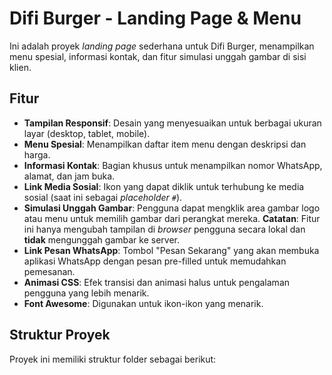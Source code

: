 # Difi Burger - Landing Page & Menu

Ini adalah proyek *landing page* sederhana untuk Difi Burger, menampilkan menu spesial, informasi kontak, dan fitur simulasi unggah gambar di sisi klien.

## Fitur

* **Tampilan Responsif**: Desain yang menyesuaikan untuk berbagai ukuran layar (desktop, tablet, mobile).
* **Menu Spesial**: Menampilkan daftar item menu dengan deskripsi dan harga.
* **Informasi Kontak**: Bagian khusus untuk menampilkan nomor WhatsApp, alamat, dan jam buka.
* **Link Media Sosial**: Ikon yang dapat diklik untuk terhubung ke media sosial (saat ini sebagai *placeholder* `#`).
* **Simulasi Unggah Gambar**: Pengguna dapat mengklik area gambar logo atau menu untuk memilih gambar dari perangkat mereka. **Catatan**: Fitur ini hanya mengubah tampilan di *browser* pengguna secara lokal dan **tidak** mengunggah gambar ke server.
* **Link Pesan WhatsApp**: Tombol "Pesan Sekarang" yang akan membuka aplikasi WhatsApp dengan pesan pre-filled untuk memudahkan pemesanan.
* **Animasi CSS**: Efek transisi dan animasi halus untuk pengalaman pengguna yang lebih menarik.
* **Font Awesome**: Digunakan untuk ikon-ikon yang menarik.

## Struktur Proyek

Proyek ini memiliki struktur folder sebagai berikut: